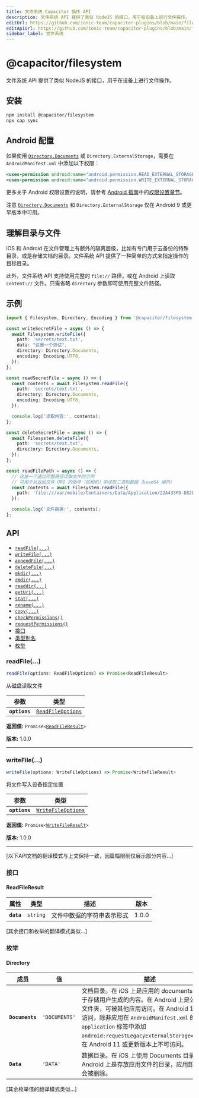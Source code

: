 ```yaml
---
title: 文件系统 Capacitor 插件 API
description: 文件系统 API 提供了类似 NodeJS 的接口，用于在设备上进行文件操作。
editUrl: https://github.com/ionic-team/capacitor-plugins/blob/main/filesystem/README.md
editApiUrl: https://github.com/ionic-team/capacitor-plugins/blob/main/filesystem/src/definitions.ts
sidebar_label: 文件系统
---
```


# @capacitor/filesystem

文件系统 API 提供了类似 NodeJS 的接口，用于在设备上进行文件操作。

## 安装

```bash
npm install @capacitor/filesystem
npx cap sync
```

## Android 配置

如果使用 <a href="#directory">`Directory.Documents`</a> 或
`Directory.ExternalStorage`，需要在 `AndroidManifest.xml` 中添加以下权限：

```xml
<uses-permission android:name="android.permission.READ_EXTERNAL_STORAGE"/>
<uses-permission android:name="android.permission.WRITE_EXTERNAL_STORAGE" />
```

更多关于 Android 权限设置的说明，请参考 [Android 指南](https://capacitorjs.com/docs/v3/android)中的[权限设置章节](https://capacitorjs.com/docs/v3/android/configuration#setting-permissions)。

注意 <a href="#directory">`Directory.Documents`</a> 和
`Directory.ExternalStorage` 仅在 Android 9 或更早版本中可用。

## 理解目录与文件

iOS 和 Android 在文件管理上有额外的隔离层级，比如有专门用于云备份的特殊目录，或是存储文档的目录。文件系统 API 提供了一种简单的方式来指定操作的目标目录。

此外，文件系统 API 支持使用完整的 `file://` 路径，或在 Android 上读取 `content://` 文件。只需省略 `directory` 参数即可使用完整文件路径。

## 示例

```typescript
import { Filesystem, Directory, Encoding } from '@capacitor/filesystem';

const writeSecretFile = async () => {
  await Filesystem.writeFile({
    path: 'secrets/text.txt',
    data: "这是一个测试",
    directory: Directory.Documents,
    encoding: Encoding.UTF8,
  });
};

const readSecretFile = async () => {
  const contents = await Filesystem.readFile({
    path: 'secrets/text.txt',
    directory: Directory.Documents,
    encoding: Encoding.UTF8,
  });

  console.log('读取内容:', contents);
};

const deleteSecretFile = async () => {
  await Filesystem.deleteFile({
    path: 'secrets/text.txt',
    directory: Directory.Documents,
  });
};

const readFilePath = async () => {
  // 这是一个通过完整路径读取文件的示例
  // 可用于从返回文件 URI 的插件（如相机）中读取二进制数据（base64 编码）
  const contents = await Filesystem.readFile({
    path: 'file:///var/mobile/Containers/Data/Application/22A433FD-D82D-4989-8BE6-9FC49DEA20BB/Documents/text.txt'
  });

  console.log('文件数据:', contents);
};
```

## API

<docgen-index>

* [`readFile(...)`](#readfile)
* [`writeFile(...)`](#writefile)
* [`appendFile(...)`](#appendfile)
* [`deleteFile(...)`](#deletefile)
* [`mkdir(...)`](#mkdir)
* [`rmdir(...)`](#rmdir)
* [`readdir(...)`](#readdir)
* [`getUri(...)`](#geturi)
* [`stat(...)`](#stat)
* [`rename(...)`](#rename)
* [`copy(...)`](#copy)
* [`checkPermissions()`](#checkpermissions)
* [`requestPermissions()`](#requestpermissions)
* [接口](#interfaces)
* [类型别名](#type-aliases)
* [枚举](#enums)

</docgen-index>

<docgen-api>

### readFile(...)

```typescript
readFile(options: ReadFileOptions) => Promise<ReadFileResult>
```

从磁盘读取文件

| 参数        | 类型                                                        |
| ----------- | ---------------------------------------------------------- |
| **`options`** | <code><a href="#readfileoptions">ReadFileOptions</a></code> |

**返回值:** <code>Promise&lt;<a href="#readfileresult">ReadFileResult</a>&gt;</code>

**版本:** 1.0.0

--------------------

### writeFile(...)

```typescript
writeFile(options: WriteFileOptions) => Promise<WriteFileResult>
```

将文件写入设备指定位置

| 参数        | 类型                                                          |
| ----------- | ------------------------------------------------------------ |
| **`options`** | <code><a href="#writefileoptions">WriteFileOptions</a></code> |

**返回值:** <code>Promise&lt;<a href="#writefileresult">WriteFileResult</a>&gt;</code>

**版本:** 1.0.0

--------------------

[以下API文档的翻译模式与上文保持一致，因篇幅限制仅展示部分内容...]

### 接口

#### ReadFileResult

| 属性       | 类型                | 描述                       | 版本 |
| ---------- | ------------------- | ------------------------- | ---- |
| **`data`** | <code>string</code> | 文件中数据的字符串表示形式 | 1.0.0 |

[其余接口和枚举的翻译模式类似...]

### 枚举

#### Directory

| 成员               | 值                           | 描述                                                                                                                                                                                                                                                                                                                                                                                                                                       | 版本 |
| ------------------- | ---------------------------- | ---------------------------------------------------------------------------------------------------------------------------------------------------------------------------------------------------------------------------------------------------------------------------------------------------------------------------------------------------------------------------------------------------------------------------------------- | ---- |
| **`Documents`**     | <code>'DOCUMENTS'</code>     | 文档目录。在 iOS 上是应用的 documents 目录，用于存储用户生成的内容。在 Android 上是公共文档文件夹，可被其他应用访问。在 Android 10 上不可访问，除非应用在 `AndroidManifest.xml` 的 `application` 标签中添加 `android:requestLegacyExternalStorage="true"`。在 Android 11 或更新版本上不可访问。 | 1.0.0 |
| **`Data`**          | <code>'DATA'</code>          | 数据目录。在 iOS 上使用 Documents 目录。在 Android 上是存放应用文件的目录，应用卸载时文件会被删除。                                                                                                                                                                                                                                                                           | 1.0.0 |

[其余枚举值的翻译模式类似...]

</docgen-api>
